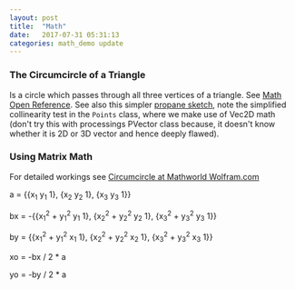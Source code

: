 ```yaml
---
layout: post
title:  "Math"
date:   2017-07-31 05:31:13
categories: math_demo update
---
```


### The Circumcircle of a Triangle ###

Is a circle which passes through all three vertices of a triangle. See [Math Open Reference][math_open]. See also this simpler [propane sketch][circumcircle_sketch], note the simplified collinearity test in the `Points` class, where we make use of Vec2D math (don't try this with processings PVector class because, it doesn't know whether it is 2D or 3D vector and hence deeply flawed).

### Using Matrix Math ###

For detailed workings see [Circumcircle at Mathworld Wolfram.com][circumcircle]


a = {{x<sub>1</sub> y<sub>1</sub> 1}, {x<sub>2</sub> y<sub>2</sub> 1}, {x<sub>3</sub> y<sub>3</sub> 1}}

bx = -{{x<sub>1</sub><sup>2</sup> + y<sub>1</sub><sup>2</sup> y<sub>1</sub> 1}, {x<sub>2</sub><sup>2</sup> + y<sub>2</sub><sup>2</sup> y<sub>2</sub> 1}, {x<sub>3</sub><sup>2</sup> + y<sub>3</sub><sup>2</sup> y<sub>3</sub> 1}}

by = {{x<sub>1</sub><sup>2</sup> + y<sub>1</sub><sup>2</sup> x<sub>1</sub> 1}, {x<sub>2</sub><sup>2</sup> + y<sub>2</sub><sup>2</sup> x<sub>2</sub> 1}, {x<sub>3</sub><sup>2</sup> + y<sub>3</sub><sup>2</sup> x<sub>3</sub> 1}}

xo = -bx / 2 * a

yo = -by / 2 * a


[math_open]:http://www.mathopenref.com/trianglecircumcircle.html
[circumcircle]:http://mathworld.wolfram.com/Circumcircle.html
[circumcircle_sketch]:https://github.com/ruby-processing/propane-examples/blob/master/processing_app/library/vecmath/vec2d/circumcircle_sketch.rb
